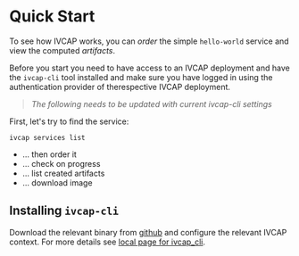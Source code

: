# Quick Start

To see how IVCAP works, you can _order_ the simple `hello-world` service and view  the computed _artifacts_.

Before you start you need to have access to an IVCAP deployment and have the `ivcap-cli` tool installed and make sure you have logged in using the authentication provider of therespective IVCAP deployment.

> _The following needs to be updated with current ivcap-cli settings_

First, let's try to find the service:

```
ivcap services list
```

* ... then order it
* ... check on progress
* ... list created artifacts
* ... download image

## Installing `ivcap-cli`

Download the relevant binary from [github](https://github.com/reinventingscience/ivcap-cli/releases/latest) and configure the relevant IVCAP context. For more details see [local page for ivcap_cli]().
